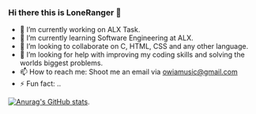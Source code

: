 ### Hi there this is LoneRanger 👋

- 🔭 I’m currently working on ALX Task.
- 🌱 I’m currently learning Software Engineering at ALX.
- 👯 I’m looking to collaborate on C, HTML, CSS and any other language.
- 🤔 I’m looking for help with improving my coding skills and solving the worlds biggest problems.
- 📫 How to reach me: Shoot me an email via owiamusic@gmail.com
- ⚡ Fun fact: ..

[![Anurag's GitHub stats](https://github-readme-stats.vercel.app/api?username=owiamusic)](https://github.com/anuraghazra/github-readme-stats).

